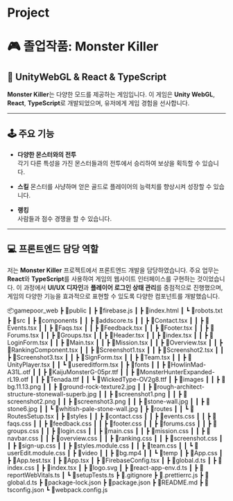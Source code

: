# Project
 
# 🎮 졸업작품: **Monster Killer** 

## 🚀 UnityWebGL & React & TypeScript

**Monster Killer**는 다양한 모드를 제공하는 게임입니다. 이 게임은 **Unity WebGL**, **React**, **TypeScript**로 개발되었으며, 유저에게 게임 경험을 선사합니다.

---

## 🕹️ 주요 기능

- **다양한 몬스터와의 전투**  
  각기 다른 특성을 가진 몬스터들과의 전투에서 승리하여 보상을 획득할 수 있습니다.

- **스킬**
  몬스터를 사냥하며 얻은 골드로 플레이어의 능력치를 향상시켜 성장할 수 있습니다.
- **랭킹**  
  사람들과 점수 경쟁을 할 수 있습니다.

---

## 💻 프론트엔드 담당 역할

저는 **Monster Killer** 프로젝트에서 프론트엔드 개발을 담당하였습니다. 주요 업무는 **React**와 **TypeScript**를 사용하여 게임의 웹사이트 인터페이스를 구현하는 것이었습니다. 이 과정에서 **UI/UX 디자인**과 **플레이어 로그인 상태 관리**를 중점적으로 진행했으며, 게임의 다양한 기능을 효과적으로 표현할 수 있도록 다양한 컴포넌트를 개발했습니다.








📦gamepoor_web ┣ 📂public ┃ ┣ 📜firebase.js ┃ ┣ 📜index.html ┃ ┗ 📜robots.txt ┣ 📂src ┃ ┣ 📂components ┃ ┃ ┣ 📜addscore.ts ┃ ┃ ┣ 📜Contact.tsx ┃ ┃ ┣ 📜Events.tsx ┃ ┃ ┣ 📜Faqs.tsx ┃ ┃ ┣ 📜Feedback.tsx ┃ ┃ ┣ 📜Footer.tsx ┃ ┃ ┣ 📜Forums.tsx ┃ ┃ ┣ 📜Groups.tsx ┃ ┃ ┣ 📜Header.tsx ┃ ┃ ┣ 📜index.tsx ┃ ┃ ┣ 📜LoginForm.tsx ┃ ┃ ┣ 📜Main.tsx ┃ ┃ ┣ 📜Mission.tsx ┃ ┃ ┣ 📜Overview.tsx ┃ ┃ ┣ 📜RankingComponent.tsx ┃ ┃ ┣ 📜Screenshot1.tsx ┃ ┃ ┣ 📜Screenshot2.tsx ┃ ┃ ┣ 📜Screenshot3.tsx ┃ ┃ ┣ 📜SignForm.tsx ┃ ┃ ┣ 📜Team.tsx ┃ ┃ ┣ 📜UnityPlayer.tsx ┃ ┃ ┗ 📜usereditform.tsx ┃ ┣ 📂fonts ┃ ┃ ┣ 📜HowlinMad-A31L.otf ┃ ┃ ┣ 📜KaijuMonsterG-05pr.ttf ┃ ┃ ┣ 📜MonsterHunterExpanded-rL19.otf ┃ ┃ ┣ 📜Tenada.ttf ┃ ┃ ┗ 📜WickedType-OV2g8.ttf ┃ ┣ 📂images ┃ ┃ ┣ 📜bg.11.13.png ┃ ┃ ┣ 📜ground-rock-texture2.jpg ┃ ┃ ┣ 📜rough-architect-structure-stonewall-superb.jpg ┃ ┃ ┣ 📜screenshot1.png ┃ ┃ ┣ 📜screenshot2.png ┃ ┃ ┣ 📜screenshot3.png ┃ ┃ ┣ 📜stone-wall.jpg ┃ ┃ ┣ 📜stone6.jpg ┃ ┃ ┗ 📜whitish-pale-stone-wall.jpg ┃ ┣ 📂routes ┃ ┃ ┗ 📜RoutesSetup.tsx ┃ ┣ 📂styles ┃ ┃ ┣ 📜contact.css ┃ ┃ ┣ 📜events.css ┃ ┃ ┣ 📜faqs.css ┃ ┃ ┣ 📜feedback.css ┃ ┃ ┣ 📜footer.css ┃ ┃ ┣ 📜forums.css ┃ ┃ ┣ 📜groups.css ┃ ┃ ┣ 📜login.css ┃ ┃ ┣ 📜main.css ┃ ┃ ┣ 📜mission.css ┃ ┃ ┣ 📜navbar.css ┃ ┃ ┣ 📜overview.css ┃ ┃ ┣ 📜ranking.css ┃ ┃ ┣ 📜screenshot.css ┃ ┃ ┣ 📜sign-up.css ┃ ┃ ┣ 📜styles.module.css ┃ ┃ ┣ 📜team.css ┃ ┃ ┗ 📜userEdit.module.css ┃ ┣ 📂video ┃ ┃ ┣ 📜bg.mp4 ┃ ┃ ┗ 📜temp ┃ ┣ 📜App.css ┃ ┣ 📜App.test.tsx ┃ ┣ 📜App.tsx ┃ ┣ 📜FirebaseConfig.tsx ┃ ┣ 📜global.d.ts ┃ ┣ 📜index.css ┃ ┣ 📜index.tsx ┃ ┣ 📜logo.svg ┃ ┣ 📜react-app-env.d.ts ┃ ┣ 📜reportWebVitals.ts ┃ ┗ 📜setupTests.ts ┣ 📜.gitignore ┣ 📜.prettierrc.js ┣ 📜global.d.ts ┣ 📜package-lock.json ┣ 📜package.json ┣ 📜README.md ┣ 📜tsconfig.json ┗ 📜webpack.config.js





























